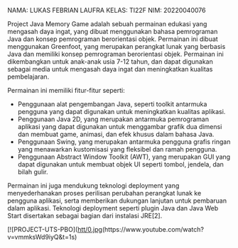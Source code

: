NAMA: LUKAS FEBRIAN LAUFRA
KELAS: TI22F
NIM: 20220040076

Project Java Memory Game adalah sebuah permainan edukasi yang mengasah daya ingat, yang dibuat menggunakan bahasa pemrograman Java dan konsep pemrograman berorientasi objek. Permainan ini dibuat menggunakan Greenfoot, yang merupakan perangkat lunak yang berbasis Java dan memiliki konsep pemrograman berorientasi objek. Permainan ini dikembangkan untuk anak-anak usia 7-12 tahun, dan dapat digunakan sebagai media untuk mengasah daya ingat dan meningkatkan kualitas pembelajaran.

Permainan ini memiliki fitur-fitur seperti:

- Penggunaan alat pengembangan Java, seperti toolkit antarmuka pengguna yang dapat digunakan untuk meningkatkan kualitas aplikasi.
- Penggunaan Java 2D, yang merupakan antarmuka pemrograman aplikasi yang dapat digunakan untuk menggambar grafik dua dimensi dan membuat game, animasi, dan efek khusus dalam bahasa Java.
- Penggunaan Swing, yang merupakan antarmuka pengguna grafis ringan yang menawarkan kustomisasi yang fleksibel dan ramah pengguna.
- Penggunaan Abstract Window Toolkit (AWT), yang merupakan GUI yang dapat digunakan untuk membuat objek UI seperti tombol, jendela, dan bilah gulir.

Permainan ini juga mendukung teknologi deployment yang menyederhanakan proses perilisan perubahan perangkat lunak ke pengguna aplikasi, serta memberikan dukungan lanjutan untuk pembaruan dalam aplikasi. Teknologi deployment seperti plugin Java dan Java Web Start disertakan sebagai bagian dari instalasi JRE[2].

[![PROJECT-UTS-PBO]([htt/0.jpg](https://img.youtube.com/vi/![image](https://github.com/lukasfebri015/Semester4/assets/115157061/55bf9d00-93fd-432d-b291-8f20f65b8da0)/0.jpg)(https://www.youtube.com/watch?v=vmmksWd9iyQ&t=1s)
